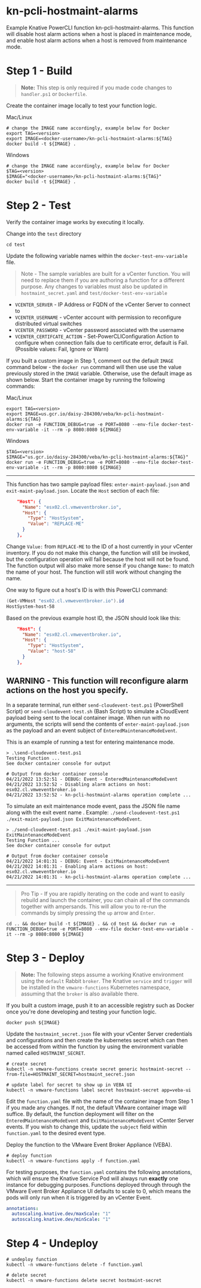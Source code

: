 # kn-pcli-hostmaint-alarms
Example Knative PowerCLI function kn-pcli-hostmaint-alarms. This function will disable host alarm actions when a host is placed in maintenance mode, and enable host alarm actions when a host is removed from maintenance mode.

# Step 1 - Build

> **Note:** This step is only required if you made code changes to `handler.ps1`
> or `Dockerfile`.

Create the container image locally to test your function logic.

Mac/Linux
```
# change the IMAGE name accordingly, example below for Docker
export TAG=<version>
export IMAGE=<docker-username>/kn-pcli-hostmaint-alarms:${TAG}
docker build -t ${IMAGE} .
```

Windows
```
# change the IMAGE name accordingly, example below for Docker
$TAG=<version>
$IMAGE="<docker-username>/kn-pcli-hostmaint-alarms:${TAG}"
docker build -t ${IMAGE} .
```
# Step 2 - Test

Verify the container image works by executing it locally.

Change into the `test` directory
```console
cd test
```

Update the following variable names within the `docker-test-env-variable` file.
> Note - The sample variables are built for a vCenter function. You will need to replace them if you are authoring a function for a different purpose.
> Any changes to variables must also be updated in `hostmaint_secret.yaml` and `test/docker-test-env-variable`

* `VCENTER_SERVER` - IP Address or FQDN of the vCenter Server to connect to
* `VCENTER_USERNAME` - vCenter account with permission to reconfigure distributed virtual switches
* `VCENTER_PASSWORD` - vCenter password associated with the username
* `VCENTER_CERTIFCATE_ACTION` - Set-PowerCLIConfiguration Action to configure when connection fails due to certificate error, default is Fail. (Possible values: Fail, Ignore or Warn)

If you built a custom image in Step 1, comment out the default `IMAGE` command below - the `docker run` command will then use use the value previously stored in the `IMAGE` variable. Otherwise, use the default image as shown below.  Start the container image by running the following commands:

Mac/Linux
```console
export TAG=<version>
export IMAGE=us.gcr.io/daisy-284300/veba/kn-pcli-hostmaint-alarms:${TAG}
docker run -e FUNCTION_DEBUG=true -e PORT=8080 --env-file docker-test-env-variable -it --rm -p 8080:8080 ${IMAGE}
```
Windows
```console
$TAG=<version>
$IMAGE="us.gcr.io/daisy-284300/veba/kn-pcli-hostmaint-alarms:${TAG}"
docker run -e FUNCTION_DEBUG=true -e PORT=8080 --env-file docker-test-env-variable -it --rm -p 8080:8080 ${IMAGE}
```

---
This function has two sample payload files: `enter-maint-payload.json` and `exit-maint-payload.json`. Locate the `Host` section of each file:
```json
    "Host": {
      "Name": "esx02.cl.vmweventbroker.io",
      "Host": {
        "Type": "HostSystem",
        "Value": "REPLACE-ME"
      }
    },
```
Change `Value:` from `REPLACE-ME` to the ID of a host currently in your vCenter inventory. If you do not make this change, the function will still be invoked, but the configuration operation will fail because the host will not be found. The function output will also make more sense if you change `Name:` to match the name of your host. The function will still work without changing the name.

One way to figure out a host's ID is with this PowerCLI command: 
```powershell
(Get-VMHost "esx02.cl.vmweventbroker.io").id
HostSystem-host-58
```

Based on the previous example host ID, the JSON should look like this:

```json
    "Host": {
      "Name": "esx02.cl.vmweventbroker.io",
      "Host": {
        "Type": "HostSystem",
        "Value": "host-58"
      }
    },
```

**WARNING** - This function will reconfigure alarm actions on the host you specify.
---

In a separate terminal, run either `send-cloudevent-test.ps1` (PowerShell Script) or `send-cloudevent-test.sh` (Bash Script) to simulate a CloudEvent payload being sent to the local container image. When run with no arguments, the scripts will send the contents of `enter-maint-payload.json` as the payload and an event subject of `EnteredMaintenanceModeEvent`. 

This is an example of running a test for entering maintenance mode.
```console
> .\send-cloudevent-test.ps1
Testing Function ...
See docker container console for output
```
```console
# Output from docker container console
04/21/2022 13:52:51 - DEBUG: Event - EnteredMaintenanceModeEvent
04/21/2022 13:52:52 - Disabling alarm actions on host: esx02.cl.vmweventbroker.io
04/21/2022 13:52:52 - kn-pcli-hostmaint-alarms operation complete ...
```

To simulate an exit maintenance mode event, pass the JSON file name along with the exit event name . Example: `./send-cloudevent-test.ps1 ./exit-maint-payload.json ExitMaintenanceModeEvent`.

```console
> ./send-cloudevent-test.ps1 ./exit-maint-payload.json ExitMaintenanceModeEvent
Testing Function ...
See docker container console for output
```

```console
# Output from docker container console
04/21/2022 14:01:31 - DEBUG: Event - ExitMaintenanceModeEvent
04/21/2022 14:01:31 - Enabling alarm actions on host: esx02.cl.vmweventbroker.io
04/21/2022 14:01:31 - kn-pcli-hostmaint-alarms operation complete ...
```

---

> Pro Tip - If you are rapidly iterating on the code and want to easily rebuild and launch the container,
> you can chain all of the commands together with ampersands. This will allow you to re-run
> the commands by simply pressing the `up` arrow and `Enter`.

```console
cd .. && docker build -t ${IMAGE} . && cd test && docker run -e FUNCTION_DEBUG=true -e PORT=8080 --env-file docker-test-env-variable -it --rm -p 8080:8080 ${IMAGE}
```
# Step 3 - Deploy

> **Note:** The following steps assume a working Knative environment using the
`default` Rabbit `broker`. The Knative `service` and `trigger` will be installed in the
`vmware-functions` Kubernetes namespace, assuming that the `broker` is also available there.

If you built a custom image, push it to an accessible registry such as Docker once you're done developing and testing your function logic.

```console
docker push ${IMAGE}
```

Update the `hostmaint_secret.json` file with your vCenter Server credentials and configurations and then create the kubernetes secret which can then be accessed from within the function by using the environment variable named called `HOSTMAINT_SECRET`.

```console
# create secret
kubectl -n vmware-functions create secret generic hostmaint-secret --from-file=HOSTMAINT_SECRET=hostmaint_secret.json

# update label for secret to show up in VEBA UI
kubectl -n vmware-functions label secret hostmaint-secret app=veba-ui
```

Edit the `function.yaml` file with the name of the container image from Step 1 if you made any changes. If not, the default VMware container image will suffice. By default, the function deployment will filter on the `EnteredMaintenanceModeEvent` and `ExitMaintenanceModeEvent` vCenter Server events. If you wish to change this, update the `subject` field within `function.yaml` to the desired event type.


Deploy the function to the VMware Event Broker Appliance (VEBA).
```console
# deploy function
kubectl -n vmware-functions apply -f function.yaml
```

For testing purposes, the `function.yaml` contains the following annotations, which will ensure the Knative Service Pod will always run **exactly** one instance for debugging purposes. Functions deployed through through the VMware Event Broker Appliance UI defaults to scale to 0, which means the pods will only run when it is triggered by an vCenter Event.

```yaml
annotations:
  autoscaling.knative.dev/maxScale: "1"
  autoscaling.knative.dev/minScale: "1"
```

# Step 4 - Undeploy

```console
# undeploy function
kubectl -n vmware-functions delete -f function.yaml

# delete secret
kubectl -n vmware-functions delete secret hostmaint-secret
```
